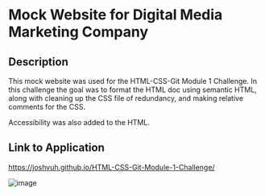 # Mock Website for Digital Media Marketing Company

## Description

This mock website was used for the HTML-CSS-Git Module 1 Challenge. In this challenge the goal was to format the HTML doc using semantic HTML, along with cleaning up the CSS file of redundancy, and making relative comments for the CSS.

Accessibility was also added to the HTML.

## Link to Application

https://joshvuh.github.io/HTML-CSS-Git-Module-1-Challenge/

![image](https://user-images.githubusercontent.com/114708968/194677957-b8b7a255-10d4-4689-ac2b-dd1add7bd14f.png)

